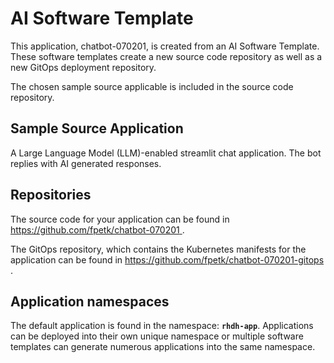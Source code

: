 # AI Software Template

This application, chatbot-070201, is created from an AI Software Template. These software templates create a new source code repository as well as a new GitOps deployment repository.

The chosen sample source applicable is included in the source code repository.

## Sample Source Application

A Large Language Model (LLM)-enabled streamlit chat application. The bot replies with AI generated responses.

## Repositories

The source code for your application can be found in [https://github.com/fpetk/chatbot-070201 ](https://github.com/fpetk/chatbot-070201 ).
 
The GitOps repository, which contains the Kubernetes manifests for the application can be found in 
[https://github.com/fpetk/chatbot-070201-gitops ](https://github.com/fpetk/chatbot-070201-gitops ). 

## Application namespaces 

The default application is found in the namespace: **`rhdh-app`**. Applications can be deployed into their own unique namespace or multiple software templates can generate numerous applications into the same namespace.